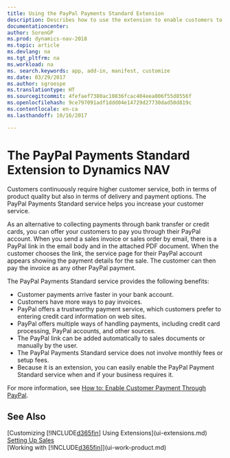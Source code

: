 ```yaml
---
title: Using the PayPal Payments Standard Extension
description: Describes how to use the extension to enable customers to make payments with PayPal.
documentationcenter: 
author: SorenGP
ms.prod: dynamics-nav-2018
ms.topic: article
ms.devlang: na
ms.tgt_pltfrm: na
ms.workload: na
ms. search.keywords: app, add-in, manifest, customize
ms.date: 03/29/2017
ms.author: sgroespe
ms.translationtype: HT
ms.sourcegitcommit: 4fefaef7380ac10836fcac404eea006f55d8556f
ms.openlocfilehash: 9ce797091adf1ddd04e14729d27730dad50d819c
ms.contentlocale: en-ca
ms.lasthandoff: 10/16/2017

---
```

# <a name="the-paypal-payments-standard-extension-to-dynamics-nav"></a>The PayPal Payments Standard Extension to Dynamics NAV
Customers continuously require higher customer service, both in terms of product quality but also in terms of delivery and payment options. The PayPal Payments Standard service helps you increase your customer service.

As an alternative to collecting payments through bank transfer or credit cards, you can offer your customers to pay you through their PayPal account. When you send a sales invoice or sales order by email, there is a PayPal link in the email body and in the attached PDF document. When the customer chooses the link, the service page for their PayPal account appears showing the payment details for the sale. The customer can then pay the invoice as any other PayPal payment.

The PayPal Payments Standard service provides the following benefits:

* Customer payments arrive faster in your bank account.
* Customers have more ways to pay invoices.
* PayPal offers a trustworthy payment service, which customers prefer to entering credit card information on web sites.
* PayPal offers multiple ways of handling payments, including credit card processing, PayPal accounts, and other sources.
* The PayPal link can be added automatically to sales documents or manually by the user.
* The PayPal Payments Standard service does not involve monthly fees or setup fees.
* Because it is an extension, you can easily enable the PayPal Payment Standard service when and if your business requires it.  

For more information, see [How to: Enable Customer Payment Through PayPal](sales-how-enable-payment-service-extensions.md).

## <a name="see-also"></a>See Also
[Customizing [!INCLUDE[d365fin](includes/d365fin_md.md)] Using Extensions](ui-extensions.md)  
[Setting Up Sales](sales-setup-sales.md)  
[Working with [!INCLUDE[d365fin](includes/d365fin_md.md)]](ui-work-product.md)

